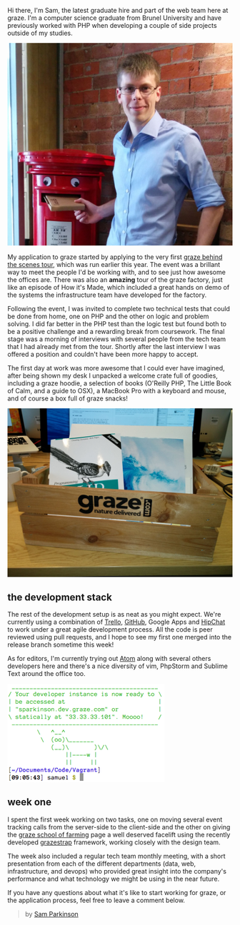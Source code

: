 
Hi there, I'm Sam, the latest graduate hire and part of the web team here at graze. I'm a computer science graduate from Brunel University and have previously worked with PHP when developing a couple of side projects outside of my studies.

![The Graze Mailbox](/content/images/2014/Jun/IMG_20140603_132302-compressor.jpg)

My application to graze started by applying to the very first [graze behind the scenes tour][1], which was run earlier this year. The event was a brillant way to meet the people I'd be working with, and to see just how awesome the offices are. There was also an **amazing** tour of the graze factory, just like an episode of How it's Made, which included a great hands on demo of the systems the infrastructure team have developed for the factory.

Following the event, I was invited to complete two technical tests that could be done from home, one on PHP and the other on logic and problem solving. I did far better in the PHP test than the logic test but found both to be a positive challenge and a rewarding break from coursework. The final stage was a morning of interviews with several people from the tech team that I had already met from the tour. Shortly after the last interview I was offered a position and couldn't have been more happy to accept.

The first day at work was more awesome that I could ever have imagined, after being shown my desk I unpacked a welcome crate full of goodies, including a graze hoodie, a selection of books (O'Reilly PHP, The Little Book of Calm, and a guide to OSX), a MacBook Pro with a keyboard and mouse, and of course a box full of graze snacks!

![The Graze Welcome Crate](/content/images/2014/Jun/IMG_20140603_132147-compressor.jpg)

## the development stack

The rest of the development setup is as neat as you might expect. We're currently using a combination of [Trello](https://trello.com), [GitHub](https://github.com/graze), Google Apps and [HipChat](https://hipchat.com) to work under a great agile development process. All the code is peer reviewed using pull requests, and I hope to see my first one merged into the release branch sometime this week!

As for editors, I'm currently trying out [Atom](http://atom.io) along with several others developers here and there's a nice diversity of vim, PhpStorm and Sublime Text around the office too.

![Vagrant](/content/images/2014/Jun/Screen-Shot-2014-06-03-at-13-06-25.png)

## week one

I spent the first week working on two tasks, one on moving several event tracking calls from the server-side to the client-side and the other on giving the [graze school of farming][2] page a well deserved facelift using the recently developed [grazestrap][3] framework, working closely with the design team.

The week also included a regular tech team monthly meeting, with a short presentation from each of the different departments (data, web, infrastructure, and devops) who provided great insight into the company's performance and what technology we might be using in the near future.

If you have any questions about what it's like to start working for graze, or the application process, feel free to leave a comment below.

> by [Sam Parkinson](https://github.com/sjparkinson)

[1]: http://tech.graze.com/2014/01/08/behind-the-scenes-at-graze/
[2]: https://graze.com/school
[3]: http://tech.graze.com/2014/03/21/graze-css-framework/
